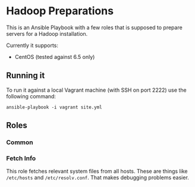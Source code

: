 # Hadoop Preparations

This is an Ansible Playbook with a few roles that is supposed to prepare servers for a Hadoop installation.

Currently it supports:

* CentOS (tested against 6.5 only)

## Running it

To run it against a local Vagrant machine (with SSH on port 2222) use the following command:

    ansible-playbook -i vagrant site.yml

## Roles

### Common

### Fetch Info

This role fetches relevant system files from all hosts. These are things like `/etc/hosts` and `/etc/resolv.conf`. That makes debugging problems easier.
